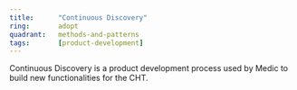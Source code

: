 ```yaml
---
title:      "Continuous Discovery"
ring:       adopt
quadrant:   methods-and-patterns
tags:       [product-development]
---
```


Continuous Discovery is a product development process used by Medic to build new functionalities for the CHT.
